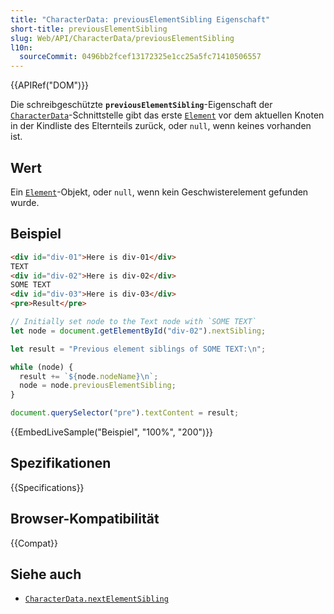 ```yaml
---
title: "CharacterData: previousElementSibling Eigenschaft"
short-title: previousElementSibling
slug: Web/API/CharacterData/previousElementSibling
l10n:
  sourceCommit: 0496bb2fcef13172325e1cc25a5fc71410506557
---
```


{{APIRef("DOM")}}

Die schreibgeschützte **`previousElementSibling`**-Eigenschaft der [`CharacterData`](/de/docs/Web/API/CharacterData)-Schnittstelle 
gibt das erste [`Element`](/de/docs/Web/API/Element) vor dem aktuellen Knoten in der Kindliste des Elternteils zurück, oder `null`, wenn keines vorhanden ist.

## Wert

Ein [`Element`](/de/docs/Web/API/Element)-Objekt, oder `null`, wenn kein Geschwisterelement gefunden wurde.

## Beispiel

```html
<div id="div-01">Here is div-01</div>
TEXT
<div id="div-02">Here is div-02</div>
SOME TEXT
<div id="div-03">Here is div-03</div>
<pre>Result</pre>
```

```js
// Initially set node to the Text node with `SOME TEXT`
let node = document.getElementById("div-02").nextSibling;

let result = "Previous element siblings of SOME TEXT:\n";

while (node) {
  result += `${node.nodeName}\n`;
  node = node.previousElementSibling;
}

document.querySelector("pre").textContent = result;
```

{{EmbedLiveSample("Beispiel", "100%", "200")}}

## Spezifikationen

{{Specifications}}

## Browser-Kompatibilität

{{Compat}}

## Siehe auch

- [`CharacterData.nextElementSibling`](/de/docs/Web/API/CharacterData/nextElementSibling)
